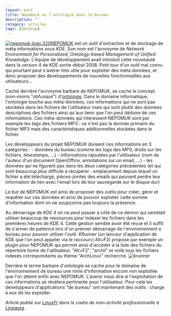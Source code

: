 ```yaml
---
layout: post
title: Nepomuck ou l'ontologie dans le bureau
description: ""
category: articles
tags: [desktop]
---
```


[![nepomuk-logo.320](http://08000linux.com/blogs/files/2010/04/nepomuk-logo.320.png)NEPOMUK](http://nepomuk.kde.org/) est un outil d'extraction et de stockage de méta informations sous KDE. Son nom est l'acronyme de *Network Environment for Personalized, Ontology-based Management of Unified Knowledge*. L'équipe de développement avait introduit cette nouveauté dans la version 4 de KDE sortie début 2008. Petit tour d'un outil mal connu qui pourtant peut s'avérer très utile pour exploiter des méta données, et donc proposer des développements de nouvelles fonctionnalités aux utilisateurs...

Caché derrière l'acronyme barbare de NEPOMUK, se cache le concept (non-moins "obfusqué") d'[ontologie](http://fr.wikipedia.org/wiki/Ontologie_%28informatique%29). Dans le domaine informatique, l'ontologie touche aux méta-données, ces informations qui ne sont pas stockées dans les fichiers de l'utilisateur mais qui sont plutôt des données descriptives des fichiers ainsi qu'aux liens que l'on peut déduire de ces informations. Ces méta-données qui intéressent NEPOMUK sont par exemple les *tags* des fichiers MP3 : ce n'est pas la donnée primaire du fichier MP3 mais des caractéristiques additionnelles stockées dans le fichier.

Les développeurs du projet NEPOMUK divisent ces informations en 3 catégories : - données du bureau (comme les *tags* des MP3, droits sur les fichiers, *timestamps*, ...) - informations rajoutées par l'utilisateur (nom de l'auteur d'un document OpenOffice, annotations sur un email, ...) - les données qui ne figurent pas dans les deux catégories précédentes (et qui sont beaucoup plus difficile à récupérer : emplacement depuis lequel un fichier a été téléchargé, pièces-jointes des emails qui peuvent perdre leur information de lien avec l'email lors de leur sauvegarde sur le disque dur)

Le but de NEPOMUK est ainsi de proposer des outils pour créer, gérer et requêter sur ces données et ainsi de pouvoir exploiter cette somme d'information dont on ne soupçonne pas toujours la présence.

Au démarrage de KDE 4 on ne peut passer à côté de ce démon qui semblait utiliser beaucoup de ressources pour indexer les fichiers dans les premières heures de KDE 4. Cette gestion semble avoir été revue et il suffit de s'armer de patience lors d'un premier démarrage de l'environnement e bureau pour pouvoir utiliser l'outil. KRunner (un lanceur d'application de KDE que l'on peut appeler via le raccourci Alt+F2) propose par exemple un plugin pour NEPOMUK qui permet ainsi d'accéder à la liste des fichiers du répertoire *home* de l'utilisateur. "Alt+F2", "archli" et voilà tous les fichiers indexés correspondants au thème "ArchLinux" recherché. ![krunner](http://08000linux.com/blogs/files/2010/04/krunner.png)

Derrière le terme barbare d'ontologie se cache pour le domaine de l'environnement de bureau une mine d'information encore non exploitée que l'on atteint enfin avec NEPOMUK. L'avenir nous dira si l'exploitation de ces informations se révèlera pertinente pour l'utilisateur. Pour cela les développeurs d'applications "de bureau" ont maintenant des outils : charge à eux de les exploiter.

*Article publié sur [LinuxFr](http://linuxfr.org/~galaux/) dans le cadre de mon activité professionnelle à [Linagora](http://linagora.com/).*

